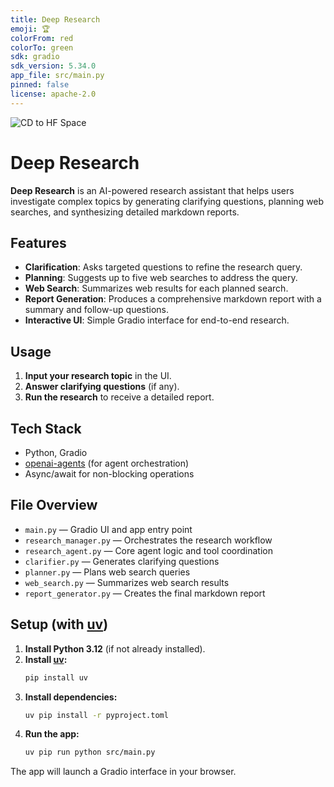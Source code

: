```yaml
---
title: Deep Research
emoji: 🏆
colorFrom: red
colorTo: green
sdk: gradio
sdk_version: 5.34.0
app_file: src/main.py
pinned: false
license: apache-2.0
---
```


![CD to HF Space](https://github.com/serverdaun/deep_research/actions/workflows/sync-to-hf.yml/badge.svg)

# Deep Research

**Deep Research** is an AI-powered research assistant that helps users investigate complex topics by generating clarifying questions, planning web searches, and synthesizing detailed markdown reports.

## Features

- **Clarification**: Asks targeted questions to refine the research query.
- **Planning**: Suggests up to five web searches to address the query.
- **Web Search**: Summarizes web results for each planned search.
- **Report Generation**: Produces a comprehensive markdown report with a summary and follow-up questions.
- **Interactive UI**: Simple Gradio interface for end-to-end research.

## Usage

1. **Input your research topic** in the UI.
2. **Answer clarifying questions** (if any).
3. **Run the research** to receive a detailed report.

## Tech Stack

- Python, Gradio
- [openai-agents](https://pypi.org/project/openai-agents/) (for agent orchestration)
- Async/await for non-blocking operations

## File Overview

- `main.py` — Gradio UI and app entry point
- `research_manager.py` — Orchestrates the research workflow
- `research_agent.py` — Core agent logic and tool coordination
- `clarifier.py` — Generates clarifying questions
- `planner.py` — Plans web search queries
- `web_search.py` — Summarizes web search results
- `report_generator.py` — Creates the final markdown report

## Setup (with [uv](https://github.com/astral-sh/uv))

1. **Install Python 3.12** (if not already installed).
2. **Install [uv](https://github.com/astral-sh/uv):**
   ```sh
   pip install uv
   ```
3. **Install dependencies:**
   ```sh
   uv pip install -r pyproject.toml
   ```
4. **Run the app:**
   ```sh
   uv pip run python src/main.py
   ```

The app will launch a Gradio interface in your browser.
